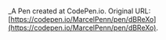 # 
 _A Pen created at CodePen.io. Original URL: [https://codepen.io/MarcelPenn/pen/dBReXo](https://codepen.io/MarcelPenn/pen/dBReXo).

 